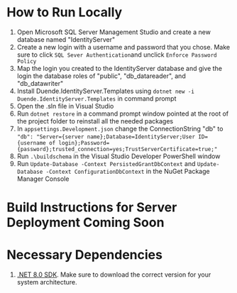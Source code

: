 # How to Run Locally
1. Open Microsoft SQL Server Management Studio and create a new database named "IdentityServer"
2. Create a new login with a username and password that you chose. Make sure to click ```SQL Sever Authentication```and unclick ```Enforce Password Policy```
3. Map the login you created to the IdentityServer database and give the login the database roles of "public", "db_datareader", and "db_datawriter"
1. Install Duende.IdentityServer.Templates using ```dotnet new -i Duende.IdentityServer.Templates``` in command prompt
1. Open the .sln file in Visual Studio
1. Run ```dotnet restore``` in a command prompt window pointed at the root of the project folder to reinstall all the needed packages 
2. In ```appsettings.Development.json``` change the ConnectionString "db" to ```"db": "Server={server name};Database=IdentityServer;User ID={username of login};Password={password};trusted_connection=yes;TrustServerCertificate=true;"```
1. Run ```.\buildschema``` in the Visual Studio Developer PowerShell window
1. Run ```Update-Database -Context PersistedGrantDbContext``` and ```Update-Database -Context ConfigurationDbContext``` in the NuGet Package Manager Console


# Build Instructions for Server Deployment Coming Soon

# Necessary Dependencies
1. [.NET 8.0 SDK](https://dotnet.microsoft.com/en-us/download/dotnet/8.0). Make sure to download the correct version for your system architecture.
